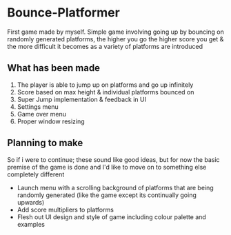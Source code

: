# Bounce-Platformer

First game made by myself. Simple game involving going up by bouncing on randomly generated platforms, the higher you go the higher score you get & the more difficult it becomes as a variety of platforms are introduced

## What has been made

1. The player is able to jump up on platforms and go up infinitely
2. Score based on max height & individual platforms bounced on
3. Super Jump implementation & feedback in UI
4. Settings menu
5. Game over menu
6. Proper window resizing

## Planning to make

So if i were to continue; these sound like good ideas, but for now the basic premise of the game is done and I'd like to move on to something else completely different
- Launch menu with a scrolling background of platforms that are being randomly generated (like the game except its continually going upwards)
- Add score multipliers to platforms
- Flesh out UI design and style of game including colour palette and examples
